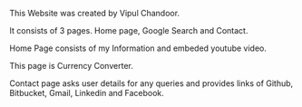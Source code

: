This Website was created by Vipul Chandoor.

It consists of 3 pages. Home page, Google Search and Contact.

Home Page consists of my Information and embeded youtube video.

This page is Currency Converter.

Contact page asks user details for any queries and provides links of Github, Bitbucket, Gmail, Linkedin and Facebook.
